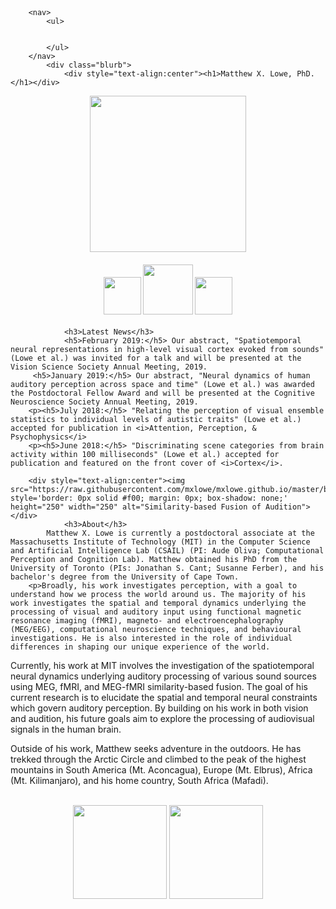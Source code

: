 <html>
	<head>
		<br>
		<br>
		<title>Matthew X. Lowe</title> 
	</head>
	<body>

		<nav>
    		<ul>
        		
        	
    		</ul>
		</nav>
    		<div class="blurb">
        		<div style="text-align:center"><h1>Matthew X. Lowe, PhD.</h1></div>


<div style="text-align:center"><img src="https://raw.githubusercontent.com/mxlowe/mxlowe.github.io/master/portrait.png" style='border: 0px solid #f00; margin: 0px; box-shadow: none;' height="250" width="250"></div>
<div style="text-align:center"><p><h4><a href="https://scholar.google.ca/citations?user=aTRL1HMAAAAJ&hl=en"><img src="https://upload.wikimedia.org/wikipedia/commons/a/a9/Google_Scholar_logo_2015.PNG" style='border: 0px solid #f00; margin: 0px; box-shadow: none;' height="60" width="auto"></a> <a href="https://www.researchgate.net/profile/Matthew_Lowe7"><img src="http://www.readex.eu/wp-content/uploads/2017/05/RG_square_green.png" style='border: 0px solid #f00; margin: 0px; box-shadow: none;' height="80" width="auto"></a> <a href="mailto:mxlowe@mit.edu"><img src="https://upload.wikimedia.org/wikipedia/commons/4/4e/Gmail_Icon.png" style='border: 0px solid #f00; margin: 0px; box-shadow: none;' height="60" width="auto"></a></h4></p></div>



				<h3>Latest News</h3>
				<h5>February 2019:</h5> Our abstract, "Spatiotemporal neural representations in high-level visual cortex evoked from sounds" (Lowe et al.) was invited for a talk and will be presented at the Vision Science Society Annual Meeting, 2019.
		 <h5>January 2019:</h5> Our abstract, "Neural dynamics of human auditory perception across space and time" (Lowe et al.) was awarded the Postdoctoral Fellow Award and will be presented at the Cognitive Neuroscience Society Annual Meeting, 2019.
		<p><h5>July 2018:</h5> "Relating the perception of visual ensemble statistics to individual levels of autistic traits" (Lowe et al.) accepted for publication in <i>Attention, Perception, & Psychophysics</i>
		<p><h5>June 2018:</h5> "Discriminating scene categories from brain activity within 100 milliseconds" (Lowe et al.) accepted for publication and featured on the front cover of <i>Cortex</i>.	
		
		<div style="text-align:center"><img src="https://raw.githubusercontent.com/mxlowe/mxlowe.github.io/master/brain_trans.gif" style='border: 0px solid #f00; margin: 0px; box-shadow: none;' height="250" width="250" alt="Similarity-based Fusion of Audition"></div>
				<h3>About</h3> 
    		Matthew X. Lowe is currently a postdoctoral associate at the Massachusetts Institute of Technology (MIT) in the Computer Science and Artificial Intelligence Lab (CSAIL) (PI: Aude Oliva; Computational Perception and Cognition Lab). Matthew obtained his PhD from the University of Toronto (PIs: Jonathan S. Cant; Susanne Ferber), and his bachelor's degree from the University of Cape Town. 
		<p>Broadly, his work investigates perception, with a goal to understand how we process the world around us. The majority of his work investigates the spatial and temporal dynamics underlying the processing of visual and auditory input using functional magnetic resonance imaging (fMRI), magneto- and electroencephalography (MEG/EEG), computational neuroscience techniques, and behavioural investigations. He is also interested in the role of individual differences in shaping our unique experience of the world.

<p>Currently, his work at MIT involves the investigation of the spatiotemporal neural dynamics underlying auditory processing of various sound sources using MEG, fMRI, and MEG-fMRI similarity-based fusion. The goal of his current research is to elucidate the spatial and temporal neural constraints which govern auditory perception. By building on his work in both vision and audition, his future goals aim to explore the processing of audiovisual signals in the human brain. </p>
		
<p>Outside of his work, Matthew seeks adventure in the outdoors. He has trekked through the Arctic Circle and climbed to the peak of the highest mountains in South America (Mt. Aconcagua), Europe (Mt. Elbrus), Africa (Mt. Kilimanjaro), and his home country, South Africa (Mafadi).</p>

<br>


<div style="text-align:center"><img src="https://raw.githubusercontent.com/mxlowe/mxlowe.github.io/master/mit_logo.png" style='border: 0px solid #f00; margin: 0px; box-shadow: none;' height="150" width="150"> <img src="https://raw.githubusercontent.com/mxlowe/mxlowe.github.io/master/csail_logo.png" style='border: 0px solid #f00; margin: 0px; box-shadow: none;' height="150" width="150"></div>
		<footer> 
		</footer> 

  
